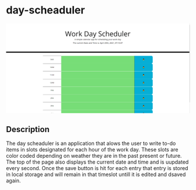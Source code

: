 # day-scheaduler

![img](img/Capture.PNG)

## Description
The day scheaduler is an application that alows the user to write to-do items in slots designated for each hour of the work day. These slots are color coded depending on weather they are in the past present or future. The top of the page also displays the current date and time and is uupdated every second. Once the save button is hit for each entry that entry is stored in local storage and will remain in that timeslot untill it is edited and dsaved again.